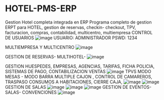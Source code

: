 # HOTEL-PMS-ERP
Gestion Hotel completa integrada en ERP
Programa completo de gestion ERPT para HOTEL,  gestion de reservas, checkin- checkout, TPV, facturacion, compras, contabilidad, multicentro, multiempresa
CONTROL DE USUARIOS
![image](https://github.com/VECTORNOU/HOTEL-PMS-ERP/assets/134919605/509dea44-66cf-4ca7-bb12-868816c4a7de)
USUARIO: ADMINISTRADOR  PSWD: 1234

MULTIEMPRESA Y MULTICENTRO
![image](https://github.com/VECTORNOU/HOTEL-PMS-ERP/assets/134919605/3ddf7530-05e9-4837-b9ee-9f87622b5ca7)

GESTION DE RESERVAS- MULTIHOTEL- 
![image](https://github.com/VECTORNOU/HOTEL-PMS-ERP/assets/134919605/644c688b-1bf7-4566-ac4c-0d8693593105)

GESTION HUESPEDES, EMPRESAS, AGENCIAS, TARIFAS, FICHA POLICIA, SISTEMAS DE PAGO, CONTABILIZACION VENTAS
![image](https://github.com/VECTORNOU/HOTEL-PMS-ERP/assets/134919605/362a093d-ce2e-433d-b2d3-2209be1c9604)
TPVS  MODO MESAS - MODO BARRA  MULTIPLE CAJON , CONTROL DE CAMAREROS, TRASPASO CONSUMOS A HABITACIONES, CIERRE CAJA, 
![image](https://github.com/VECTORNOU/HOTEL-PMS-ERP/assets/134919605/788d6bac-8b67-4fcf-aaac-c28cbbb42585)
![image](https://github.com/VECTORNOU/HOTEL-PMS-ERP/assets/134919605/6136e12f-c46c-4826-9184-995ef1170e6a)
GESTION DE SALAS
![image](https://github.com/VECTORNOU/HOTEL-PMS-ERP/assets/134919605/eadab1ef-385e-4227-8414-b34092e3716a)
![image](https://github.com/VECTORNOU/HOTEL-PMS-ERP/assets/134919605/32a61086-d942-494f-9924-fbeb35c8305d)
![image](https://github.com/VECTORNOU/HOTEL-PMS-ERP/assets/134919605/f0ebc91b-56c8-4540-a50b-46854c57960c)
GESTION DE EVENTOS- SALAS- CONVENCIONES
![image](https://github.com/VECTORNOU/HOTEL-PMS-ERP/assets/134919605/ac74d100-1311-4e59-8071-5c50b2566319)
